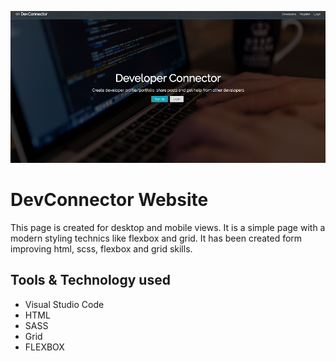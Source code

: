 ![Simple DevConnector Page](img/github-main.png)
# DevConnector Website

This page is created for desktop and mobile views. It is a simple page with a modern styling technics like flexbox and grid. 
It has been created form improving html, scss, flexbox and grid skills.

## Tools & Technology used

- Visual Studio Code
- HTML 
- SASS
- Grid
- FLEXBOX
